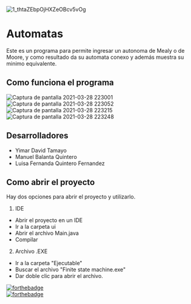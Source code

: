 ![1_thtaZEbpOjHXZeOBcv5vOg](https://user-images.githubusercontent.com/45322807/112780624-de647700-900e-11eb-93df-3ec9b3d34e80.jpeg)
# Automatas
Este es un programa para permite ingresar un autonoma de Mealy o de Moore, y como resultado da su automata conexo y además muestra su minimo equivalente. <br>
## Como funciona el programa
![Captura de pantalla 2021-03-28 223001](https://user-images.githubusercontent.com/45322807/112783728-98f77800-9015-11eb-98fa-0b0a73cf3a23.png)
![Captura de pantalla 2021-03-28 223052](https://user-images.githubusercontent.com/45322807/112783734-9a28a500-9015-11eb-9bbc-61c2035fdf85.png)
![Captura de pantalla 2021-03-28 223215](https://user-images.githubusercontent.com/45322807/112783733-9a28a500-9015-11eb-9691-b5bc88dfaf0d.png)
![Captura de pantalla 2021-03-28 223248](https://user-images.githubusercontent.com/45322807/112783731-99900e80-9015-11eb-9437-e3bda3f439f8.png)

## Desarrolladores
- Yimar David Tamayo
- Manuel Balanta Quintero
- Luisa Fernanda Quintero Fernandez

## Como abrir el proyecto

Hay dos opciones para abrir el proyecto y utilizarlo.

1. IDE
- Abrir el proyecto en un IDE
- Ir a la carpeta ui
- Abrir el archivo Main.java
- Compilar

2. Archivo .EXE
- Ir a la carpeta "Ejecutable"
- Buscar el archivo "Finite state machine.exe"
- Dar doble clic para abrir el archivo.

[![forthebadge](https://forthebadge.com/images/badges/made-with-java.svg)](https://forthebadge.com) <br>
[![forthebadge](https://forthebadge.com/images/badges/uses-css.svg)](https://forthebadge.com)
